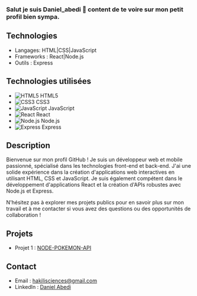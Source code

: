 ### Salut je suis Daniel_abedi 👋 content de te voire sur mon petit profil bien sympa.

## Technologies

- Langages: HTML|CSS|JavaScript
- Frameworks : React|Node.js
- Outils : Express

## Technologies utilisées

- ![HTML5](https://img.icons8.com/color/48/000000/html-5.png) HTML5
- ![CSS3](https://img.icons8.com/color/48/000000/css3.png) CSS3
- ![JavaScript](https://img.icons8.com/color/48/000000/javascript.png) JavaScript
- ![React](https://img.icons8.com/ultraviolet/48/000000/react.png) React
- ![Node.js](https://img.icons8.com/color/48/000000/nodejs.png) Node.js
- ![Express](https://img.icons8.com/color/48/000000/express.png) Express

## Description

Bienvenue sur mon profil GitHub ! Je suis un développeur web et mobile passionné, spécialisé dans les technologies front-end et back-end. J'ai une solide expérience dans la création d'applications web interactives en utilisant HTML, CSS et JavaScript. Je suis également compétent dans le développement d'applications React et la création d'APIs robustes avec Node.js et Express.

N'hésitez pas à explorer mes projets publics pour en savoir plus sur mon travail et à me contacter si vous avez des questions ou des opportunités de collaboration !

## Projets

- Projet 1 : [NODE-POKEMON-API](NODE-POKEMON-API)

## Contact

- Email : [hakilisciences@gmail.com](mailto:hakilisciences@gmail.com)
- LinkedIn : [Daniel Abedi](https://www.linkedin.com/in/daniel-abedi-49899a234/)

